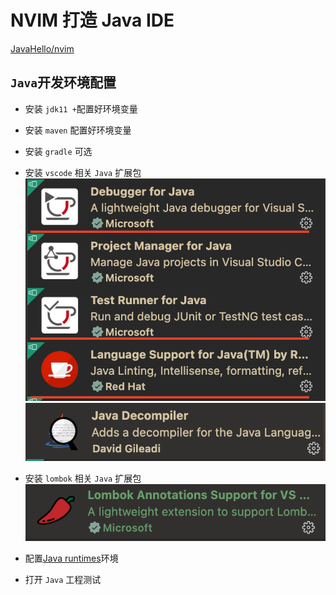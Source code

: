 # NVIM 打造 Java IDE

[JavaHello/nvim](https://github.com/JavaHello/nvim/tree/nvim-lsp)

## `Java`开发环境配置

- 安装 `jdk11 +`配置好环境变量
- 安装 `maven` 配置好环境变量
- 安装 `gradle` 可选
- 安装 `vscode` 相关 `Java` 扩展包
  ![./images/vscode-java1.png](./images/vscode-java1.png)
  ![./images/vscode-java2.png](./images/vscode-java2.png)
- 安装 `lombok` 相关 `Java` 扩展包
  ![./images/vscode-java3.png](./images/vscode-java3.png)

- 配置[Java runtimes](https://github.com/JavaHello/nvim/blob/21709a887656030e8d53c34525824884bde38b72/lua/kide/lsp/java.lua#L195)环境

- 打开 `Java` 工程测试
